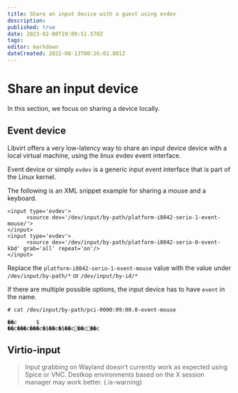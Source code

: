 ```yaml
---
title: Share an input device with a guest using evdev
description: 
published: true
date: 2023-02-08T19:09:51.570Z
tags: 
editor: markdown
dateCreated: 2022-08-13T00:26:02.801Z
---
```


# Share an input device

In this section, we focus on sharing a device locally.

## Event device

Libvirt offers a very low-latency way to share an input device device with a local virtual machine, using the linux evdev event interface.

Event device or simply `evdev` is a generic input event interface that is part of the Linux kernel.

The following is an XML snippet example for sharing a mouse and a keyboard.

```
<input type='evdev'>
      <source dev='/dev/input/by-path/platform-i8042-serio-1-event-mouse/'>
</input>
<input type='evdev'>
      <source dev='/dev/input/by-path/platform-i8042-serio-0-event-kbd' grab='all' repeat='on'/>
</input>
```

Replace the `platform-i8042-serio-1-event-mouse` value with the value under `/dev/input/by-path/*` or `/dev/input/by-id/*`

If there are multiple possible options, the input device has to have `event` in the name. 

```
# cat /dev/input/by-path/pci-0000:09:00.0-event-mouse
```

```
��c      $
��c���c���c�$��c�$��c׏��c׏��c                                             
```    

## Virtio-input

> Input grabbing on Wayland doesn't currently work as expected using Spice or VNC. Destkop environments based on the X session manager may work better.
{.is-warning}

